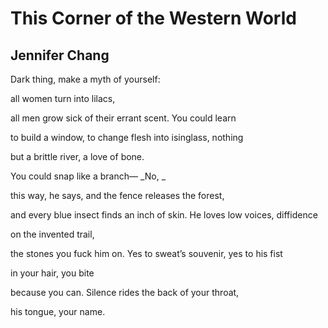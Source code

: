 # This Corner of the Western World
## Jennifer Chang
Dark thing,
make a myth of yourself:

all women turn into lilacs,

all men grow sick of their errant scent.
You could learn

to build a window, to change flesh
into isinglass, nothing

but a brittle river, a love of bone.

You could snap like a branch— _No,
_

this way, he says, and the fence
releases the forest,

and every blue insect finds an inch of skin.
He loves low voices, diffidence

on the invented trail,

the stones you fuck him on. Yes
to sweat’s souvenir, yes to his fist

in your hair, you bite

because you can. Silence
rides the back of your throat,

his tongue, your name.